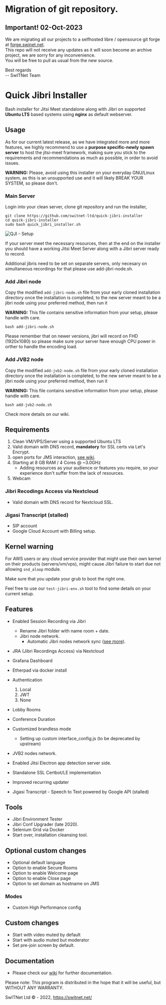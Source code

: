 # Migration of git repository.
## Important! 02-Oct-2023
We are migrating all our projects to a selfhosted libre / opensource git forge at [forge.swinet.net](https://forge.switnet.net).<br />
This repo will not receive any updates as it will soon become an archive project, we are sorry for any inconvenience.<br />
You will be free to pull as usual from the new source.

Best regards<br />
-- SwITNet Team

# Quick Jibri Installer
Bash installer for Jitsi Meet standalone along with Jibri on supported **Ubuntu LTS** based systems using **nginx** as default webserver.

## Usage
As for our current latest release, as we have integrated more and more features, we highly recommend to use a **purpose specific-newly spawn server** to host the jitsi-meet framework, making sure you stick to the requirements and recommendations as much as possible, in order to avoid issues.

**WARNING:** Please, avoid using this installer on your everyday GNU/Linux system, as this is an unsupported use and it will likely BREAK YOUR SYSTEM, so please don't.


### Main Server
Login into your clean server, clone git repository and run the installer,

```
git clone https://github.com/switnet-ltd/quick-jibri-installer
cd quick-jibri-installer
sudo bash quick_jibri_installer.sh
```
![QJI - Setup](https://raw.githubusercontent.com/wiki/switnet-ltd/quick-jibri-installer/images/qji-diagram-setup.png)

If your server meet the necessary resources, then at the end on the installer you should have a working Jitsi Meet Server along with a Jibri server ready to record.

Additional jibris need to be set on separate servers, only necesary on simultaneous recordings for that please use add-jibri-node.sh.

### Add Jibri node

Copy the modified `add-jibri-node.sh` file from your early cloned installation directory once the installation is completed, to the new server meant to be a jibri node using your preferred method, then run it

**WARNING:** This file contains sensitive information from your setup, please handle with care.

```
bash add-jibri-node.sh
```

Please remember that on newer versions, jibri will record on FHD (1920x1080) so please make sure your server have enough CPU power in orther to handle the encoding load.

### Add JVB2 node

Copy the modified `add-jvb2-node.sh` file from your early cloned installation directory once the installation is completed, to the new server meant to be a jibri node using your preferred method, then run it

**WARNING:** This file contains sensitive information from your setup, please handle with care.

```
bash add-jvb2-node.sh
```

Check more details on our wiki.

## Requirements
1. Clean VM/VPS/Server using a supported Ubuntu LTS
2. Valid domain with DNS record, **mandatory** for SSL certs via Let's Encrypt.
3. open ports for JMS interaction, [see wiki](https://github.com/switnet-ltd/quick-jibri-installer/wiki/Firewall).
4. Starting at 8 GB RAM / 4 Cores @ ~3.0GHz
    *  Adding resources as your audience or features you require, so your experience don't suffer from the lack of resources.
5. Webcam

### Jibri Recodings Access via Nextcloud
* Valid domain with DNS record for Nextcloud SSL.
 
### Jigasi Transcript (stalled)
* SIP account
* Google Cloud Account with Billing setup.



## Kernel warning
For AWS users or any cloud service provider that might use their own kernel on their products (servers/vm/vps), might cause Jibri failure to start due not allowing `snd_aloop` module.

Make sure that you update your grub to boot the right one.

Feel free to use our `test-jibri-env.sh` tool to find some details on your current setup.

## Features
* Enabled Session Recording via Jibri
  * Rename Jibri folder with name room + date.
  * Jibri node network.
    * Automatic Jibri nodes network sync ([see more](https://github.com/switnet-ltd/quick-jibri-installer/wiki/Setup-and-Jibri-Nodes)).
* JRA (Jibri Recordings Access) via Nextcloud
* Grafana Dashboard
* Etherpad via docker install
* Authentication
  1. Local
  2. JWT
  3. None
* Lobby Rooms
* Conference Duration
* Customized brandless mode
  * Setting up custom interface_config.js (to be deprecated by upstream)
* JVB2 nodes network.

* Enabled Jitsi Electron app detection server side.
* Standalone SSL Certbot/LE implementation
* Improved recurring updater
* Jigasi Transcript - Speech to Text powered by Google API (stalled)

## Tools
* Jibri Environment Tester
 * Jibri Conf Upgrader (late 2020).
* Selenium Grid via Docker
* Start over, installation cleansing tool.

## Optional custom changes
* Optional default language
* Option to enable Secure Rooms
* Option to enable Welcome page
* Option to enable Close page
* Option to set domain as hostname on JMS

### Modes
* Custom High Performance config

## Custom changes
* Start with video muted by default
* Start with audio muted but moderator
* Set pre-join screen by default.


## Documentation
* Please check our [wiki](https://github.com/switnet-ltd/quick-jibri-installer/wiki) for further documentation.

Please note: This program is distributed in the hope that it will be useful, but WITHOUT ANY WARRANTY.

SwITNet Ltd © - 2022, https://switnet.net/

